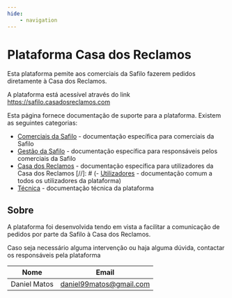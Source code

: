```yaml
---
hide:
    - navigation
---
```


# Plataforma Casa dos Reclamos

Esta plataforma pemite aos comerciais da Safilo fazerem pedidos diretamente à Casa dos Reclamos.

A plataforma está acessível através do link <https://safilo.casadosreclamos.com>


Esta página fornece documentação de suporte para a plataforma.
Existem as seguintes categorias:

- [Comerciais da Safilo](safilo.md#comerciais) - documentação específica para comerciais da Safilo
- [Gestão da Safilo](safilo.md#gestao) - documentação específica para responsáveis pelos comerciais da Safilo
- [Casa dos Reclamos](cdr.md) - documentação específica para utilizadores da Casa dos Reclamos
[//]: # (- [Utilizadores](users.md) - documentação comum a todos os utilizadores da plataforma)
- [Técnica](technical.md) - documentação técnica da plataforma


## Sobre

A plataforma foi desenvolvida tendo em vista a facilitar a comunicação de pedidos por parte da Safilo à Casa dos Reclamos.

Caso seja necessário alguma intervenção ou haja alguma dúvida, contactar os responsáveis pela plataforma

| Nome | Email |
|:------:|:-------:|
| Daniel Matos | <daniel99matos@gmail.com>|
